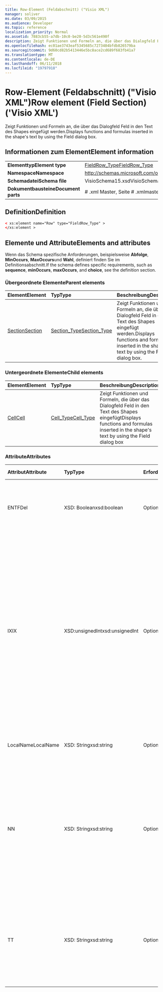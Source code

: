 ```yaml
---
title: Row-Element (Feldabschnitt) ("Visio XML")
manager: soliver
ms.date: 03/09/2015
ms.audience: Developer
ms.topic: reference
localization_priority: Normal
ms.assetid: 7883cb55-a7db-10c0-be20-5d3c561e490f
description: Zeigt Funktionen und Formeln an, die über das Dialogfeld Feld in den Text des Shapes eingefügt werden.
ms.openlocfilehash: ec01ae3743eaf5345685c7273404bfdb826579ba
ms.sourcegitcommit: 9d60cd82b5413446e5bc8ace2cd689f683fb41a7
ms.translationtype: MT
ms.contentlocale: de-DE
ms.lasthandoff: 06/11/2018
ms.locfileid: "19797918"
---
```

# <a name="row-element-field-section-visio-xml"></a><span data-ttu-id="3572d-103">Row-Element (Feldabschnitt) ("Visio XML")</span><span class="sxs-lookup"><span data-stu-id="3572d-103">Row element (Field Section) ('Visio XML')</span></span>

<span data-ttu-id="3572d-104">Zeigt Funktionen und Formeln an, die über das Dialogfeld Feld in den Text des Shapes eingefügt werden.</span><span class="sxs-lookup"><span data-stu-id="3572d-104">Displays functions and formulas inserted in the shape's text by using the Field dialog box.</span></span>
  
## <a name="element-information"></a><span data-ttu-id="3572d-105">Informationen zum Element</span><span class="sxs-lookup"><span data-stu-id="3572d-105">Element information</span></span>

|||
|:-----|:-----|
|<span data-ttu-id="3572d-106">**Elementtyp**</span><span class="sxs-lookup"><span data-stu-id="3572d-106">**Element type**</span></span> <br/> |[<span data-ttu-id="3572d-107">FieldRow_Type</span><span class="sxs-lookup"><span data-stu-id="3572d-107">FieldRow_Type</span></span>](fieldrow_type-complextypevisio-xml.md) <br/> |
|<span data-ttu-id="3572d-108">**Namespace**</span><span class="sxs-lookup"><span data-stu-id="3572d-108">**Namespace**</span></span> <br/> |http://schemas.microsoft.com/office/visio/2012/main  <br/> |
|<span data-ttu-id="3572d-109">**Schemadatei**</span><span class="sxs-lookup"><span data-stu-id="3572d-109">**Schema file**</span></span> <br/> |<span data-ttu-id="3572d-110">VisioSchema15.xsd</span><span class="sxs-lookup"><span data-stu-id="3572d-110">VisioSchema15.xsd</span></span>  <br/> |
|<span data-ttu-id="3572d-111">**Dokumentbausteine**</span><span class="sxs-lookup"><span data-stu-id="3572d-111">**Document parts**</span></span> <br/> |<span data-ttu-id="3572d-112"># .xml Master, Seite # .xml</span><span class="sxs-lookup"><span data-stu-id="3572d-112">master#.xml, page#.xml</span></span>  <br/> |
   
## <a name="definition"></a><span data-ttu-id="3572d-113">Definition</span><span class="sxs-lookup"><span data-stu-id="3572d-113">Definition</span></span>

```XML
< xs:element name="Row" type="FieldRow_Type" >
</xs:element >
```

## <a name="elements-and-attributes"></a><span data-ttu-id="3572d-114">Elemente und Attribute</span><span class="sxs-lookup"><span data-stu-id="3572d-114">Elements and attributes</span></span>

<span data-ttu-id="3572d-115">Wenn das Schema spezifische Anforderungen, beispielsweise **Abfolge**, **MinOccurs**, **MaxOccurs**und **Wahl**, definiert finden Sie im Definitionsabschnitt.</span><span class="sxs-lookup"><span data-stu-id="3572d-115">If the schema defines specific requirements, such as **sequence**, **minOccurs**, **maxOccurs**, and **choice**, see the definition section.</span></span> 
  
### <a name="parent-elements"></a><span data-ttu-id="3572d-116">Übergeordnete Elemente</span><span class="sxs-lookup"><span data-stu-id="3572d-116">Parent elements</span></span>

|<span data-ttu-id="3572d-117">**Element**</span><span class="sxs-lookup"><span data-stu-id="3572d-117">**Element**</span></span>|<span data-ttu-id="3572d-118">**Typ**</span><span class="sxs-lookup"><span data-stu-id="3572d-118">**Type**</span></span>|<span data-ttu-id="3572d-119">**Beschreibung**</span><span class="sxs-lookup"><span data-stu-id="3572d-119">**Description**</span></span>|
|:-----|:-----|:-----|
|[<span data-ttu-id="3572d-120">Section</span><span class="sxs-lookup"><span data-stu-id="3572d-120">Section</span></span>](section-element-sheet_type-complextypevisio-xml.md) <br/> |[<span data-ttu-id="3572d-121">Section_Type</span><span class="sxs-lookup"><span data-stu-id="3572d-121">Section_Type</span></span>](section_type-complextypevisio-xml.md) <br/> |<span data-ttu-id="3572d-122">Zeigt Funktionen und Formeln an, die über das Dialogfeld Feld in den Text des Shapes eingefügt werden.</span><span class="sxs-lookup"><span data-stu-id="3572d-122">Displays functions and formulas inserted in the shape's text by using the Field dialog box.</span></span>  <br/> |
   
### <a name="child-elements"></a><span data-ttu-id="3572d-123">Untergeordnete Elemente</span><span class="sxs-lookup"><span data-stu-id="3572d-123">Child elements</span></span>

|<span data-ttu-id="3572d-124">**Element**</span><span class="sxs-lookup"><span data-stu-id="3572d-124">**Element**</span></span>|<span data-ttu-id="3572d-125">**Typ**</span><span class="sxs-lookup"><span data-stu-id="3572d-125">**Type**</span></span>|<span data-ttu-id="3572d-126">**Beschreibung**</span><span class="sxs-lookup"><span data-stu-id="3572d-126">**Description**</span></span>|
|:-----|:-----|:-----|
|[<span data-ttu-id="3572d-127">Cell</span><span class="sxs-lookup"><span data-stu-id="3572d-127">Cell</span></span>](cell-element-field-sectionvisio-xml.md) <br/> |[<span data-ttu-id="3572d-128">Cell_Type</span><span class="sxs-lookup"><span data-stu-id="3572d-128">Cell_Type</span></span>](cell_type-complextypevisio-xml.md) <br/> |<span data-ttu-id="3572d-129">Zeigt Funktionen und Formeln, die über das Dialogfeld Feld in den Text des Shapes eingefügt</span><span class="sxs-lookup"><span data-stu-id="3572d-129">Displays functions and formulas inserted in the shape's text by using the Field dialog box</span></span>  <br/> |
   
### <a name="attributes"></a><span data-ttu-id="3572d-130">Attribute</span><span class="sxs-lookup"><span data-stu-id="3572d-130">Attributes</span></span>

|<span data-ttu-id="3572d-131">**Attribut**</span><span class="sxs-lookup"><span data-stu-id="3572d-131">**Attribute**</span></span>|<span data-ttu-id="3572d-132">**Typ**</span><span class="sxs-lookup"><span data-stu-id="3572d-132">**Type**</span></span>|<span data-ttu-id="3572d-133">**Erforderlich**</span><span class="sxs-lookup"><span data-stu-id="3572d-133">**Required**</span></span>|<span data-ttu-id="3572d-134">**Beschreibung**</span><span class="sxs-lookup"><span data-stu-id="3572d-134">**Description**</span></span>|<span data-ttu-id="3572d-135">**Mögliche Werte**</span><span class="sxs-lookup"><span data-stu-id="3572d-135">**Possible values**</span></span>|
|:-----|:-----|:-----|:-----|:-----|
|<span data-ttu-id="3572d-136">ENTF</span><span class="sxs-lookup"><span data-stu-id="3572d-136">Del</span></span>  <br/> |<span data-ttu-id="3572d-137">XSD: Boolean</span><span class="sxs-lookup"><span data-stu-id="3572d-137">xsd:boolean</span></span>  <br/> |<span data-ttu-id="3572d-138">Optional</span><span class="sxs-lookup"><span data-stu-id="3572d-138">optional</span></span>  <br/> |<span data-ttu-id="3572d-139">Gibt an, ob eine Zeile, die von einem master-Shape andernfalls geerbt werden würden gelöscht wurde.</span><span class="sxs-lookup"><span data-stu-id="3572d-139">Specifies whether a row that would otherwise be inherited from a master shape has been deleted.</span></span>  <br/> |<span data-ttu-id="3572d-140">Werte des Typs xsd: Boolean.</span><span class="sxs-lookup"><span data-stu-id="3572d-140">Values of the xsd:boolean type.</span></span>  <br/> |
|<span data-ttu-id="3572d-141">IX</span><span class="sxs-lookup"><span data-stu-id="3572d-141">IX</span></span>  <br/> |<span data-ttu-id="3572d-142">XSD:unsignedInt</span><span class="sxs-lookup"><span data-stu-id="3572d-142">xsd:unsignedInt</span></span>  <br/> |<span data-ttu-id="3572d-143">Optional</span><span class="sxs-lookup"><span data-stu-id="3572d-143">optional</span></span>  <br/> |<span data-ttu-id="3572d-144">Gibt den Bezeichner eins für die Zeile.</span><span class="sxs-lookup"><span data-stu-id="3572d-144">Specifies the one-based identifier for the row.</span></span> <span data-ttu-id="3572d-145">Es sollte eindeutigen sein und andere Bezeichner im gleichen Abschnitt größer. Das Attribut IX wird nur für die Zeichen, Verbindung, Feld, FillGradient, Geometrie, Layer, LineGradient, Absatz, Reviewer, neu und Registerkarten Abschnitte verwendet.</span><span class="sxs-lookup"><span data-stu-id="3572d-145">It should be unqiue and greater than other identifiers in the same section.The IX attribute is only used for the Character, Connection, Field, FillGradient, Geometry, Layer, LineGradient, Paragraph, Reviewer, Scratch, and Tabs sections.</span></span> <span data-ttu-id="3572d-146">Eine Zeile können Sie nur die Attribute IX oder N haben.</span><span class="sxs-lookup"><span data-stu-id="3572d-146">A row can only have one of the IX or N attributes.</span></span>  <br/> |<span data-ttu-id="3572d-147">Werte des Typs Xsd:unsignedInt.</span><span class="sxs-lookup"><span data-stu-id="3572d-147">Values of the xsd:unsignedInt type.</span></span>  <br/> |
|<span data-ttu-id="3572d-148">LocalName</span><span class="sxs-lookup"><span data-stu-id="3572d-148">LocalName</span></span>  <br/> |<span data-ttu-id="3572d-149">XSD: String</span><span class="sxs-lookup"><span data-stu-id="3572d-149">xsd:string</span></span>  <br/> |<span data-ttu-id="3572d-150">Optional</span><span class="sxs-lookup"><span data-stu-id="3572d-150">optional</span></span>  <br/> |<span data-ttu-id="3572d-151">Gibt den eindeutigen Namen der Sprache ab der Zeile an.</span><span class="sxs-lookup"><span data-stu-id="3572d-151">Specifies the unique language-dependent name of the row.</span></span>  <br/> |<span data-ttu-id="3572d-152">Werte des Typs xsd: String.</span><span class="sxs-lookup"><span data-stu-id="3572d-152">Values of the xsd:string type.</span></span>  <br/> |
|<span data-ttu-id="3572d-153">N</span><span class="sxs-lookup"><span data-stu-id="3572d-153">N</span></span>  <br/> |<span data-ttu-id="3572d-154">XSD: String</span><span class="sxs-lookup"><span data-stu-id="3572d-154">xsd:string</span></span>  <br/> |<span data-ttu-id="3572d-155">Optional</span><span class="sxs-lookup"><span data-stu-id="3572d-155">optional</span></span>  <br/> |<span data-ttu-id="3572d-156">Gibt die eindeutige sprachenunabhängige Name der Zeile an. Das N-Attribut wird nur für die Benutzer, Eigenschaften-, Aktionen, Steuerelement, Verbindung, Hyperlink und ActionTag Abschnitte verwendet.</span><span class="sxs-lookup"><span data-stu-id="3572d-156">Specifies the unique language-independent name of the row.The N attribute is only used for the User, Property, Actions, Control, Connection, Hyperlink, and ActionTag sections.</span></span> <span data-ttu-id="3572d-157">Eine Zeile können Sie nur die Attribute IX oder N haben.</span><span class="sxs-lookup"><span data-stu-id="3572d-157">A row can only have one of the IX or N attributes.</span></span>  <br/> |<span data-ttu-id="3572d-158">Werte des Typs xsd: String.</span><span class="sxs-lookup"><span data-stu-id="3572d-158">Values of the xsd:string type.</span></span>  <br/> |
|<span data-ttu-id="3572d-159">T</span><span class="sxs-lookup"><span data-stu-id="3572d-159">T</span></span>  <br/> |<span data-ttu-id="3572d-160">XSD: String</span><span class="sxs-lookup"><span data-stu-id="3572d-160">xsd:string</span></span>  <br/> |<span data-ttu-id="3572d-161">Optional</span><span class="sxs-lookup"><span data-stu-id="3572d-161">optional</span></span>  <br/> |<span data-ttu-id="3572d-162">Gibt den Typ des geometrischen Pfads dargestellt durch die Zeile und in Geometrie Visualisierung verwendet.</span><span class="sxs-lookup"><span data-stu-id="3572d-162">Specifies the type of the geometric path represented by the row and used in geometry visualization.</span></span> <span data-ttu-id="3572d-163">Das T-Attribut wird nur für den Abschnitt "Geometry" verwendet.</span><span class="sxs-lookup"><span data-stu-id="3572d-163">The T attribute is only used for the Geometry section.</span></span>  <br/> |<span data-ttu-id="3572d-164">Werte des Typs xsd: String.</span><span class="sxs-lookup"><span data-stu-id="3572d-164">Values of the xsd:string type.</span></span>  <br/> |
   

